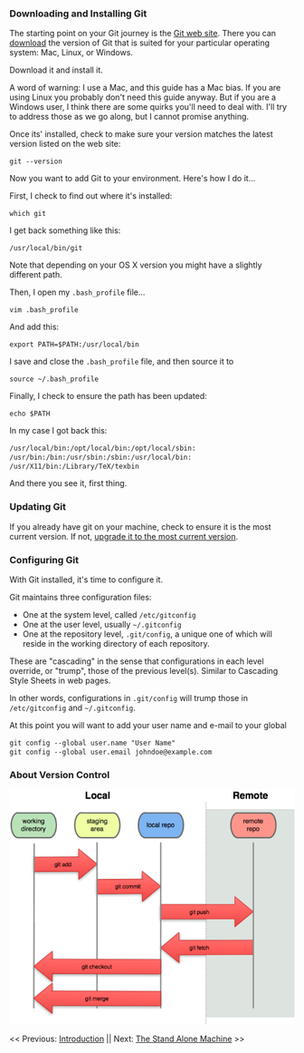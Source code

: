 

### Downloading and Installing Git

The starting point on your Git journey is the [Git web site](https://git-scm.com/). There you can [download](https://git-scm.com/downloads) the version of Git that is suited for your particular operating system: Mac, Linux, or Windows.

Download it and install it.

A word of warning: I use a Mac, and this guide has a Mac bias. If you are using Linux you probably don't need this guide anyway. But if you are a Windows user, I think there are some quirks you'll need to deal with. I'll try to address those as we go along, but I cannot promise anything.

Once its' installed, check to make sure your version matches the latest version listed on the web site:

    git --version

Now you want to add Git to your environment. Here's how I do it...

First, I check to find out where it's installed:

    which git
    
I get back something like this:

    /usr/local/bin/git

Note that depending on your OS X version you might have a slightly different path.

Then, I open my `.bash_profile` file...

    vim .bash_profile
    
And add this:

    export PATH=$PATH:/usr/local/bin
    
I save and close the `.bash_profile` file, and then source it to

    source ~/.bash_profile
    
Finally, I check to ensure the path has been updated:

    echo $PATH

In my case I got back this:

    /usr/local/bin:/opt/local/bin:/opt/local/sbin:
    /usr/bin:/bin:/usr/sbin:/sbin:/usr/local/bin:
    /usr/X11/bin:/Library/TeX/texbin

And there you see it, first thing.

### Updating Git

If you already have git on your machine, check to ensure it is the most current version. If not, [upgrade it to the most current version]().

### Configuring Git

With Git installed, it's time to configure it.

Git maintains three configuration files:

* One at the system level, called `/etc/gitconfig`
* One at the user level, usually `~/.gitconfig`
* One at the repository level, `.git/config`, a unique one of which will reside in the working directory of each repository.

These are "cascading" in the sense that configurations in each level override, or "trump", those of the previous level(s). Similar to Cascading Style Sheets in web pages.

In other words, configurations in `.git/config` will trump those in `/etc/gitconfig` and `~/.gitconfig`.

At this point you will want to add your user name and e-mail to your global

    git config --global user.name "User Name"
    git config --global user.email johndoe@example.com

### About Version Control

![Git Workflow](./graphics/GitOverview.png)

<< Previous: [Introduction](https://github.com/vmsmith/LearningGit/blob/master/README.md) || Next: [The Stand Alone Machine](https://github.com/vmsmith/LearningGit/blob/master/1_Stand_Alone_Machine.md) >>
